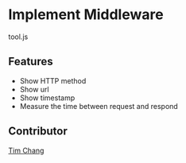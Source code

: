 # Implement Middleware
tool.js

## Features
- Show HTTP method
- Show url
- Show timestamp
- Measure the time between request and respond

## Contributor
<a href="https://github.com/TimMKChang" target="_blank">Tim Chang</a>